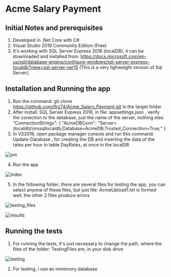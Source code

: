 # Acme Salary Payment
## Initial Notes and prerequisites
1. Developed in .Net Core with C#
2. Visual Studio 2019 Community Edition (Free)
3. It's working with SQL Server Express 2016 (localDB), it can be downloaded and installed from: https://docs.microsoft.com/en-us/sql/database-engine/configure-windows/sql-server-express-localdb?view=sql-server-ver15 (This is a very lighweight version of Sql Server).

## Installation and Running the app
1. Run the command: git clone  https://github.com/lfrz74/Acme_Salary_Payment.git in the target folder
2. After install: SQL Server Express 2016, in file: appsettings.json , verify the conection to the database, just the name of the server, nothing else. 
"ConnectionStrings": {
    "AcmeDBConn": "Server=(localdb)\\mssqllocaldb;Database=AcmeDB;Trusted_Connection=True;"
 }
3. In VS2019, open package manager console and run this command: Update-Database , for creating the DB and inserting the data of the rates per hour in table DayRates, at once in the localDB

![pm](https://user-images.githubusercontent.com/30990338/124840755-4d783280-df51-11eb-8e5b-f8917a4be39a.PNG)

4. Run the app

![index](https://user-images.githubusercontent.com/30990338/124840816-6c76c480-df51-11eb-8f48-73656ed35265.PNG)

5. In the following folder, there are several files for testing the app, you can select anyone of these files, but just file: AcmeUpload1.txt is formed well, the other 2 files produce errors

![testing_files](https://user-images.githubusercontent.com/30990338/124840848-7dbfd100-df51-11eb-84aa-d956ad27e399.PNG)

![results](https://user-images.githubusercontent.com/30990338/124840897-9a5c0900-df51-11eb-9477-5973518fb31d.PNG)

## Running the tests
1. For running the tests, it's just necessary to change the path, where the files of the folder: TestingFiles are, in your disk drive

![testing](https://user-images.githubusercontent.com/30990338/124840925-a8aa2500-df51-11eb-86d8-2174b4d1b9f2.png)

2. For testing, i use an inmemory database
